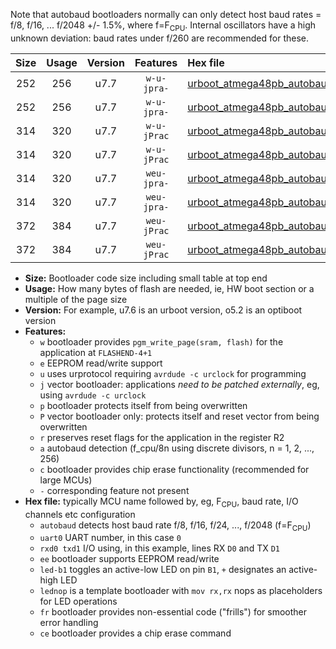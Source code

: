 Note that autobaud bootloaders normally can only detect host baud rates = f/8, f/16, ... f/2048 +/- 1.5%, where f=F<sub>CPU</sub>. Internal oscillators have a high unknown deviation: baud rates under f/260 are recommended for these.

|Size|Usage|Version|Features|Hex file|
|:-:|:-:|:-:|:-:|:--|
|252|256|u7.7|`w-u-jpra-`|[urboot_atmega48pb_autobaud_uart0_rxd0_txd1_led+b5.hex](https://raw.githubusercontent.com/stefanrueger/urboot.hex/main/mcus/atmega48pb/autobaud/urboot_atmega48pb_autobaud_uart0_rxd0_txd1_led+b5.hex)|
|252|256|u7.7|`w-u-jpra-`|[urboot_atmega48pb_autobaud_uart0_rxd0_txd1_lednop.hex](https://raw.githubusercontent.com/stefanrueger/urboot.hex/main/mcus/atmega48pb/autobaud/urboot_atmega48pb_autobaud_uart0_rxd0_txd1_lednop.hex)|
|314|320|u7.7|`w-u-jPrac`|[urboot_atmega48pb_autobaud_uart0_rxd0_txd1_led+b5_fr_ce.hex](https://raw.githubusercontent.com/stefanrueger/urboot.hex/main/mcus/atmega48pb/autobaud/urboot_atmega48pb_autobaud_uart0_rxd0_txd1_led+b5_fr_ce.hex)|
|314|320|u7.7|`w-u-jPrac`|[urboot_atmega48pb_autobaud_uart0_rxd0_txd1_lednop_fr_ce.hex](https://raw.githubusercontent.com/stefanrueger/urboot.hex/main/mcus/atmega48pb/autobaud/urboot_atmega48pb_autobaud_uart0_rxd0_txd1_lednop_fr_ce.hex)|
|314|320|u7.7|`weu-jpra-`|[urboot_atmega48pb_autobaud_uart0_rxd0_txd1_ee_led+b5.hex](https://raw.githubusercontent.com/stefanrueger/urboot.hex/main/mcus/atmega48pb/autobaud/urboot_atmega48pb_autobaud_uart0_rxd0_txd1_ee_led+b5.hex)|
|314|320|u7.7|`weu-jpra-`|[urboot_atmega48pb_autobaud_uart0_rxd0_txd1_ee_lednop.hex](https://raw.githubusercontent.com/stefanrueger/urboot.hex/main/mcus/atmega48pb/autobaud/urboot_atmega48pb_autobaud_uart0_rxd0_txd1_ee_lednop.hex)|
|372|384|u7.7|`weu-jPrac`|[urboot_atmega48pb_autobaud_uart0_rxd0_txd1_ee_led+b5_fr_ce.hex](https://raw.githubusercontent.com/stefanrueger/urboot.hex/main/mcus/atmega48pb/autobaud/urboot_atmega48pb_autobaud_uart0_rxd0_txd1_ee_led+b5_fr_ce.hex)|
|372|384|u7.7|`weu-jPrac`|[urboot_atmega48pb_autobaud_uart0_rxd0_txd1_ee_lednop_fr_ce.hex](https://raw.githubusercontent.com/stefanrueger/urboot.hex/main/mcus/atmega48pb/autobaud/urboot_atmega48pb_autobaud_uart0_rxd0_txd1_ee_lednop_fr_ce.hex)|

- **Size:** Bootloader code size including small table at top end
- **Usage:** How many bytes of flash are needed, ie, HW boot section or a multiple of the page size
- **Version:** For example, u7.6 is an urboot version, o5.2 is an optiboot version
- **Features:**
  + `w` bootloader provides `pgm_write_page(sram, flash)` for the application at `FLASHEND-4+1`
  + `e` EEPROM read/write support
  + `u` uses urprotocol requiring `avrdude -c urclock` for programming
  + `j` vector bootloader: applications *need to be patched externally*, eg, using `avrdude -c urclock`
  + `p` bootloader protects itself from being overwritten
  + `P` vector bootloader only: protects itself and reset vector from being overwritten
  + `r` preserves reset flags for the application in the register R2
  + `a` autobaud detection (f_cpu/8n using discrete divisors, n = 1, 2, ..., 256)
  + `c` bootloader provides chip erase functionality (recommended for large MCUs)
  + `-` corresponding feature not present
- **Hex file:** typically MCU name followed by, eg, F<sub>CPU</sub>, baud rate, I/O channels etc configuration
  + `autobaud` detects host baud rate f/8, f/16, f/24, ..., f/2048 (f=F<sub>CPU</sub>)
  + `uart0` UART number, in this case `0`
  + `rxd0 txd1` I/O using, in this example, lines RX `D0` and TX `D1`
  + `ee` bootloader supports EEPROM read/write
  + `led-b1` toggles an active-low LED on pin `B1`, `+` designates an active-high LED
  + `lednop` is a template bootloader with `mov rx,rx` nops as placeholders for LED operations
  + `fr` bootloader provides non-essential code ("frills") for smoother error handling
  + `ce` bootloader provides a chip erase command
